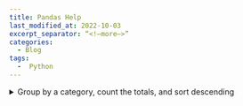 ```yaml
---
title: Pandas Help
last_modified_at: 2022-10-03
excerpt_separator: “<!—more—>”
categories:
  - Blog   
tags:  
  -  Python  
---
```

<details>
<summary>Group by a category, count the totals, and sort descending</summary>
 
```python    
df.groupby('col1', as_index = False).size().sort_values(ascending=False)    
lemurs.groupby('taxon', as_index = False).size().sort_values(by='size',ascending=False)     
```     
  
</details>

